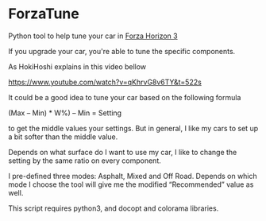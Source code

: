 # ForzaTune
Python tool to help tune your car in [Forza Horizon 3](https://forzamotorsport.net/en-us/games/fh3)



If you upgrade your car, you're able to tune the specific components.

As HokiHoshi explains in this video bellow

https://www.youtube.com/watch?v=qKhrvG8v6TY&t=522s

 It could be a good idea to tune your car based on the following formula

(Max – Min) * W%) – Min = Setting

to get the middle values your settings. But in general, I like my cars to set up a bit softer than the middle value.

Depends on what surface do I want to use my car, I like to change the setting by the same ratio on every component.

I pre-defined three modes: Asphalt, Mixed and Off Road. Depends on which mode I choose the tool will give me the modified “Recommended” value as well.

This script requires python3, and docopt and colorama libraries.
